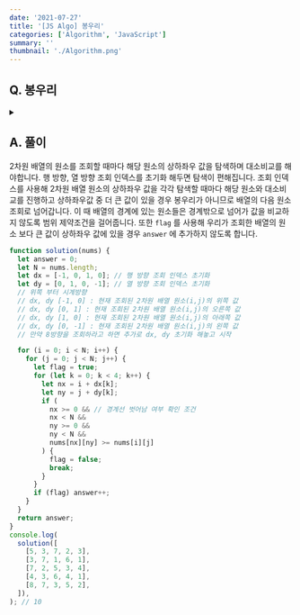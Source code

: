 ```yaml
---
date: '2021-07-27'
title: '[JS Algo] 봉우리'
categories: ['Algorithm', 'JavaScript']
summary: ''
thumbnail: './Algorithm.png'
---
```


## Q. 봉우리

<details>
<summary></summary>
<div markdown="1">
N * N 2차원 배열에서 특정 원소가 원소의 상하좌우 원소의 값 보다 큰 값일 경우 봉우리가 됩니다. 배열에서 봉우리에 해당하는 원소는 몇 개인지를 반환해야 합니다.
</div>
</details>

## A. 풀이

2차원 배열의 원소를 조회할 때마다 해당 원소의 상하좌우 값을 탐색하며 대소비교를 해야합니다. 행 방향, 열 방향 조회 인덱스를 초기화 해두면 탐색이 편해집니다. 조회 인덱스를 사용해 2차원 배열 원소의 상하좌우 값을 각각 탐색할 때마다 해당 원소와 대소비교를 진행하고 상하좌우값 중 더 큰 값이 있을 경우 봉우리가 아니므로 배열의 다음 원소 조회로 넘어갑니다. 이 때 배열의 경계에 있는 원소들은 경계밖으로 넘어가 값을 비교하지 않도록 범위 제약조건을 걸어줍니다. 또한 `flag` 를 사용해 우리가 조회한 배열의 원소 보다 큰 값이 상하좌우 값에 있을 경우 `answer` 에 추가하지 않도록 합니다.

```javascript
function solution(nums) {
  let answer = 0;
  let N = nums.length;
  let dx = [-1, 0, 1, 0]; // 행 방향 조회 인덱스 초기화
  let dy = [0, 1, 0, -1]; // 열 방향 조회 인덱스 초기화
  // 위쪽 부터 시계방향
  // dx, dy [-1, 0] : 현재 조회된 2차원 배열 원소(i,j)의 위쪽 값
  // dx, dy [0, 1] : 현재 조회된 2차원 배열 원소(i,j)의 오른쪽 값
  // dx, dy [1, 0] : 현재 조회된 2차원 배열 원소(i,j)의 아래쪽 값
  // dx, dy [0, -1] : 현재 조회된 2차원 배열 원소(i,j)의 왼쪽 값
  // 만약 8방향을 조회하라고 하면 추가로 dx, dy 초기화 해놓고 시작

  for (i = 0; i < N; i++) {
    for (j = 0; j < N; j++) {
      let flag = true;
      for (let k = 0; k < 4; k++) {
        let nx = i + dx[k];
        let ny = j + dy[k];
        if (
          nx >= 0 && // 경계선 벗어남 여부 확인 조건
          nx < N &&
          ny >= 0 &&
          ny < N &&
          nums[nx][ny] >= nums[i][j]
        ) {
          flag = false;
          break;
        }
      }
      if (flag) answer++;
    }
  }
  return answer;
}
console.log(
  solution([
    [5, 3, 7, 2, 3],
    [3, 7, 1, 6, 1],
    [7, 2, 5, 3, 4],
    [4, 3, 6, 4, 1],
    [8, 7, 3, 5, 2],
  ]),
); // 10
```
